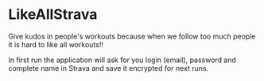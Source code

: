# LikeAllStrava

Give kudos in people's workouts because when 
we follow too much people it is hard to like all workouts!!

In first run the application will ask for you login (email),
password and complete name in Strava and save it encrypted for next runs.
